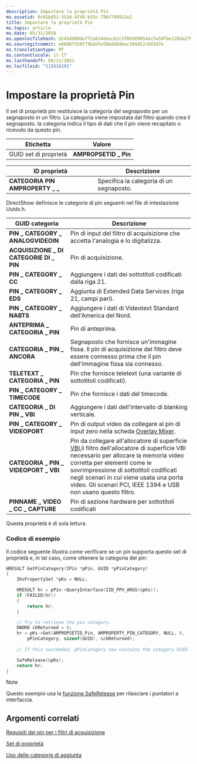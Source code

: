 ```yaml
---
description: Impostare la proprietà Pin
ms.assetid: 0c01bd51-353d-4f48-b33c-796f740915e2
title: Impostare la proprietà Pin
ms.topic: article
ms.date: 05/31/2018
ms.openlocfilehash: d143d980de7f2a634deecb2c3f06509854ac5a50fbe120da279cce3ad97be1e7
ms.sourcegitcommit: e6600f550f79bddfe58bd4696ac50dd52cb03d7e
ms.translationtype: MT
ms.contentlocale: it-IT
ms.lasthandoff: 08/11/2021
ms.locfileid: "119316101"
---
```

# <a name="pin-property-set"></a>Impostare la proprietà Pin

Il set di proprietà pin restituisce la categoria del segnaposto per un segnaposto in un filtro. La categoria viene impostata dal filtro quando crea il segnaposto. la categoria indica il tipo di dati che il pin viene recapitato o ricevuto da questo pin.



| Etichetta | Valore |
|-------------------|----------------------|
| GUID set di proprietà | **AMPROPSETID \_ Pin** |



 



| ID proprietà                   | Descrizione                      |
|-------------------------------|----------------------------------|
| **CATEGORIA PIN AMPROPERTY \_ \_** | Specifica la categoria di un segnaposto. |



 

DirectShow definisce le categorie di pin seguenti nel file di intestazione Uuids.h.



| GUID categoria                     | Descrizione                                                                                                                                                                                                                                                                                                             |
|-----------------------------------|-------------------------------------------------------------------------------------------------------------------------------------------------------------------------------------------------------------------------------------------------------------------------------------------------------------------------|
| **PIN \_ CATEGORY \_ ANALOGVIDEOIN**  | Pin di input del filtro di acquisizione che accetta l'analogia e lo digitalizza.                                                                                                                                                                                                                                                     |
| **ACQUISIZIONE \_ DI CATEGORIE DI \_ PIN**        | Pin di acquisizione.                                                                                                                                                                                                                                                                                                            |
| **PIN \_ CATEGORY \_ CC**             | Aggiungere i dati dei sottotitoli codificati dalla riga 21.                                                                                                                                                                                                                                                                      |
| **PIN \_ CATEGORY \_ EDS**            | Aggiunta di Extended Data Services (riga 21, campi pari).                                                                                                                                                                                                                                                            |
| **PIN \_ CATEGORY \_ NABTS**          | Aggiungere i dati di Videotext Standard dell'America del Nord.                                                                                                                                                                                                                                                                   |
| **ANTEPRIMA \_ CATEGORIA \_ PIN**        | Pin di anteprima.                                                                                                                                                                                                                                                                                                            |
| **CATEGORIA \_ PIN \_ ANCORA**          | Segnaposto che fornisce un'immagine fissa. Il pin di acquisizione del filtro deve essere connesso prima che il pin dell'immagine fissa sia connesso.                                                                                                                                                                                                    |
| **TELETEXT \_ CATEGORIA \_ PIN**       | Pin che fornisce teletext (una variante di sottotitoli codificati).                                                                                                                                                                                                                                                                   |
| **PIN \_ CATEGORY \_ TIMECODE**       | Pin che fornisce i dati del timecode.                                                                                                                                                                                                                                                                                            |
| **CATEGORIA \_ DI PIN \_ VBI**            | Aggiungere i dati dell'intervallo di blanking verticale.                                                                                                                                                                                                                                                                          |
| **PIN \_ CATEGORY \_ VIDEOPORT**      | Pin di output video da collegare al pin di input zero nella scheda [Overlay Mixer](overlay-mixer-filter.md).                                                                                                                                                                                                                    |
| **CATEGORIA \_ PIN \_ VIDEOPORT \_ VBI** | Pin da collegare all'allocatore di superficie [VBI,](vbi-surface-allocator.md)il filtro dell'allocatore di superficie VBI necessario per allocare la memoria video corretta per elementi come le sovrimpressione di sottotitoli codificati negli scenari in cui viene usata una porta video. Gli scenari PCI, IEEE 1394 e USB non usano questo filtro. |
| **PINNAME \_ VIDEO \_ CC \_ CAPTURE**   | Pin di sezione hardware per sottotitoli codificati                                                                                                                                                                                                                                                                                  |



 

Questa proprietà è di sola lettura.

### <a name="example-code"></a>Codice di esempio

Il codice seguente illustra come verificare se un pin supporta questo set di proprietà e, in tal caso, come ottenere la categoria del pin:


```C++
HRESULT GetPinCategory(IPin *pPin, GUID *pPinCategory)
{
    IKsPropertySet *pKs = NULL;

    HRESULT hr = pPin->QueryInterface(IID_PPV_ARGS(&pKs));
    if (FAILED(hr))
    {
        return hr;
    }

    // Try to retrieve the pin category.
    DWORD cbReturned = 0;
    hr = pKs->Get(AMPROPSETID_Pin, AMPROPERTY_PIN_CATEGORY, NULL, 0, 
        pPinCategory, sizeof(GUID), &cbReturned);
    
    // If this succeeded, pPinCategory now contains the category GUID.

    SafeRelease(&pKs);
    return hr;
}
```



> [!Note]  
> Questo esempio usa la [funzione SafeRelease](../medfound/saferelease.md) per rilasciare i puntatori a interfaccia.

 

## <a name="related-topics"></a>Argomenti correlati

<dl> <dt>

[Requisiti dei pin per i filtri di acquisizione](pin-requirements-for-capture-filters.md)
</dt> <dt>

[Set di proprietà](property-sets.md)
</dt> <dt>

[Uso delle categorie di aggiunta](working-with-pin-categories.md)
</dt> </dl>

 

 
